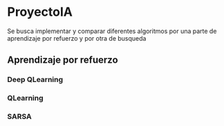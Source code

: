 # ProyectoIA
Se busca implementar y comparar diferentes algoritmos por una parte de aprendizaje por refuerzo y por otra de busqueda
## Aprendizaje por refuerzo
###     Deep QLearning
###     QLearning
###     SARSA